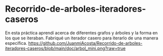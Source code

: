 # Recorrido-de-arboles-iteradores-caseros
En esta práctica aprendí acerca de diferentes grafos y árboles y la forma en los que se iteraban. Fabriqué un iterador casero para iterarlo de una manera específica.
https://github.com/JuanmiAcosta/Recorrido-de-arboles-iteradores-caseros/blob/main/doc/arbol_mini.png?raw=true
